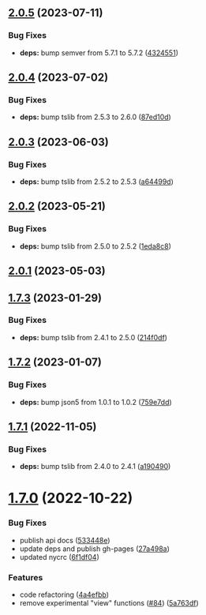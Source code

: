 ## [2.0.5](https://github.com/forcedotcom/ts-types/compare/2.0.4...2.0.5) (2023-07-11)


### Bug Fixes

* **deps:** bump semver from 5.7.1 to 5.7.2 ([4324551](https://github.com/forcedotcom/ts-types/commit/43245514cb788a4985f99b3c6782382559443d66))



## [2.0.4](https://github.com/forcedotcom/ts-types/compare/2.0.3...2.0.4) (2023-07-02)


### Bug Fixes

* **deps:** bump tslib from 2.5.3 to 2.6.0 ([87ed10d](https://github.com/forcedotcom/ts-types/commit/87ed10d09458a472900f7e700b950071648e72d8))



## [2.0.3](https://github.com/forcedotcom/ts-types/compare/2.0.2...2.0.3) (2023-06-03)


### Bug Fixes

* **deps:** bump tslib from 2.5.2 to 2.5.3 ([a64499d](https://github.com/forcedotcom/ts-types/commit/a64499d1085b412357e9ce0d8576eb3dd0a4c0b1))



## [2.0.2](https://github.com/forcedotcom/ts-types/compare/2.0.1...2.0.2) (2023-05-21)


### Bug Fixes

* **deps:** bump tslib from 2.5.0 to 2.5.2 ([1eda8c8](https://github.com/forcedotcom/ts-types/commit/1eda8c88fc2767f4108b0e7c1d7721680fb75764))



## [2.0.1](https://github.com/forcedotcom/ts-types/compare/1.7.3...2.0.1) (2023-05-03)



## [1.7.3](https://github.com/forcedotcom/ts-types/compare/1.7.2...1.7.3) (2023-01-29)


### Bug Fixes

* **deps:** bump tslib from 2.4.1 to 2.5.0 ([214f0df](https://github.com/forcedotcom/ts-types/commit/214f0df4d37246525deb2de14f8a23e32377a1c0))



## [1.7.2](https://github.com/forcedotcom/ts-types/compare/1.7.1...1.7.2) (2023-01-07)


### Bug Fixes

* **deps:** bump json5 from 1.0.1 to 1.0.2 ([759e7dd](https://github.com/forcedotcom/ts-types/commit/759e7dd653db241a349b8c94b7576448b6195530))



## [1.7.1](https://github.com/forcedotcom/ts-types/compare/1.7.0...1.7.1) (2022-11-05)


### Bug Fixes

* **deps:** bump tslib from 2.4.0 to 2.4.1 ([a190490](https://github.com/forcedotcom/ts-types/commit/a190490de96f0aebe8ec6b8bdcce7be28de21529))



# [1.7.0](https://github.com/forcedotcom/ts-types/compare/4a4efbb62ea58bb4396839449182be4217dbcbf2...1.7.0) (2022-10-22)


### Bug Fixes

* publish api docs ([533448e](https://github.com/forcedotcom/ts-types/commit/533448e70c5416a974340e7449077a0f3288358d))
* update deps and publish gh-pages ([27a498a](https://github.com/forcedotcom/ts-types/commit/27a498a306fc68d6db0f9b9d1cf28d3ae1ea7534))
* updated nycrc ([6f1df04](https://github.com/forcedotcom/ts-types/commit/6f1df04ffcc8c8bcdc4cf9d890d911ba938386d3))


### Features

* code refactoring ([4a4efbb](https://github.com/forcedotcom/ts-types/commit/4a4efbb62ea58bb4396839449182be4217dbcbf2))
* remove experimental "view" functions ([#84](https://github.com/forcedotcom/ts-types/issues/84)) ([5a763df](https://github.com/forcedotcom/ts-types/commit/5a763df98e0de118e664eb91e32771a0d6dc5952))



